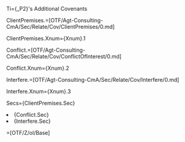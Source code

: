 Ti={_P2}'s Additional Covenants

ClientPremises.=[OTF/Agt-Consulting-CmA/Sec/Relate/Cov/ClientPremises/0.md]

ClientPremises.Xnum={Xnum}.1

Conflict.=[OTF/Agt-Consulting-CmA/Sec/Relate/Cov/ConflictOfInterest/0.md]

Conflict.Xnum={Xnum}.2

Interfere.=[OTF/Agt-Consulting-CmA/Sec/Relate/Cov/Interfere/0.md]

Interfere.Xnum={Xnum}.3

Secs={ClientPremises.Sec}<li>{Conflict.Sec}<li>{Interfere.Sec}

=[OTF/Z/ol/Base]